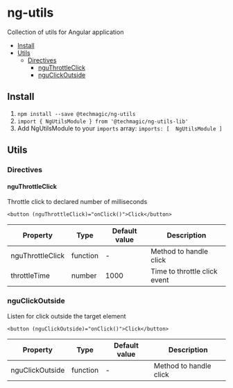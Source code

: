 # ng-utils

Collection of utils for Angular application

- [Install](#install)
- [Utils](#utils)
  - [Directives](#directives)
    - [nguThrottleClick](#nguThrottleClick)
    - [nguClickOutside](#nguClickOutside)

## Install

1. `npm install --save @techmagic/ng-utils`
2. `import { NgUtilsModule } from '@techmagic/ng-utils-lib'`
3. Add NgUtilsModule to your `imports` array: `imports: [  NgUtilsModule ]`

## Utils

### Directives

#### nguThrottleClick

Throttle click to declared number of milliseconds

```
<button (nguThrottleClick)="onClick()">Click</button>
```

Property | Type | Default value | Description
-------- | ---- | ----------- | -------------
nguThrottleClick | function | - | Method to handle click
throttleTime | number | 1000 | Time to throttle click event

### nguClickOutside

Listen for click outside the target element

```
<button (nguClickOutside)="onClick()">Click</button>
```

Property | Type | Default value | Description
-------- | ---- | ----------- | -------------
nguClickOutside | function | - | Method to handle click






